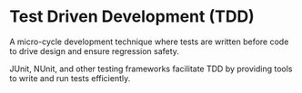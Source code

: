 # Test Driven Development (TDD)

A micro-cycle development technique where tests are written before code to drive design and ensure regression safety.


JUnit, NUnit, and other testing frameworks facilitate TDD by providing tools to write and run tests efficiently.

